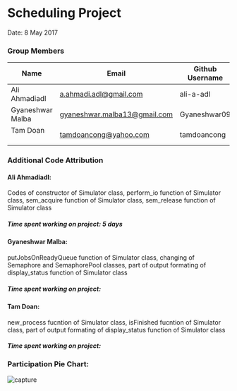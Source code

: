 Scheduling Project
=============
Date: 8 May 2017


### Group Members

| Name     | Email   | Github Username |
|----------|---------|-----------------|
| Ali Ahmadiadl   | a.ahmadi.adl@gmail.com | ali-a-adl  |
|Gyaneshwar Malba       | gyaneshwar.malba13@gmail.com  | Gyaneshwar09  |
|Tam Doan       | tamdoancong@yahoo.com | tamdoancong  |

### Additional Code Attribution
#### Ali Ahmadiadl:
Codes of constructor of Simulator class, perform_io function of Simulator class, sem_acquire function of Simulator class, sem_release function of Simulator class

##### Time spent working on project: 5 days


#### Gyaneshwar Malba:
putJobsOnReadyQueue function of Simulator class, changing of Semaphore and SemaphorePool classes, part of output formating of display_status function of Simulator class

##### Time spent working on project: 


#### Tam Doan:
new_process fucntion of Simulator class, isFinished fucntion of Simulator class, part of output formating of display_status function of Simulator class

##### Time spent working on project: 


### Participation Pie Chart: 
![capture](https://cloud.githubusercontent.com/assets/25235118/25836006/d8215028-3448-11e7-8fee-f4e9b5a9d708.JPG)

